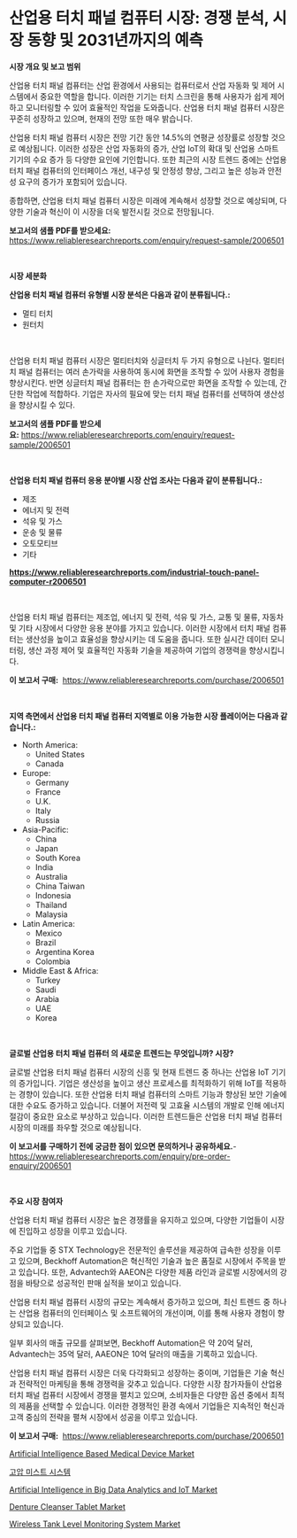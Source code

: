 <p><h1>산업용 터치 패널 컴퓨터 시장: 경쟁 분석, 시장 동향 및 2031년까지의 예측</h1></p><p><strong>시장 개요 및 보고 범위</strong></p>
<p><p>산업용 터치 패널 컴퓨터는 산업 환경에서 사용되는 컴퓨터로서 산업 자동화 및 제어 시스템에서 중요한 역할을 합니다. 이러한 기기는 터치 스크린을 통해 사용자가 쉽게 제어하고 모니터링할 수 있어 효율적인 작업을 도와줍니다. 산업용 터치 패널 컴퓨터 시장은 꾸준히 성장하고 있으며, 현재의 전망 또한 매우 밝습니다.</p><p>산업용 터치 패널 컴퓨터 시장은 전망 기간 동안 14.5%의 연평균 성장률로 성장할 것으로 예상됩니다. 이러한 성장은 산업 자동화의 증가, 산업 IoT의 확대 및 산업용 스마트 기기의 수요 증가 등 다양한 요인에 기인합니다. 또한 최근의 시장 트렌드 중에는 산업용 터치 패널 컴퓨터의 인터페이스 개선, 내구성 및 안정성 향상, 그리고 높은 성능과 안전성 요구의 증가가 포함되어 있습니다.</p><p>종합하면, 산업용 터치 패널 컴퓨터 시장은 미래에 계속해서 성장할 것으로 예상되며, 다양한 기술과 혁신이 이 시장을 더욱 발전시킬 것으로 전망됩니다.</p></p>
<p><strong>보고서의 샘플 PDF를 받으세요:</strong> <a href="https://www.reliableresearchreports.com/enquiry/request-sample/2006501">https://www.reliableresearchreports.com/enquiry/request-sample/2006501</a></p>
<p>&nbsp;</p>
<p><strong>시장 세분화</strong></p>
<p><strong>산업용 터치 패널 컴퓨터 유형별 시장 분석은 다음과 같이 분류됩니다.:</strong></p>
<p><ul><li>멀티 터치</li><li>원터치</li></ul></p>
<p>&nbsp;</p>
<p><p>산업용 터치 패널 컴퓨터 시장은 멀티터치와 싱글터치 두 가지 유형으로 나뉜다. 멀티터치 패널 컴퓨터는 여러 손가락을 사용하여 동시에 화면을 조작할 수 있어 사용자 경험을 향상시킨다. 반면 싱글터치 패널 컴퓨터는 한 손가락으로만 화면을 조작할 수 있는데, 간단한 작업에 적합하다. 기업은 자사의 필요에 맞는 터치 패널 컴퓨터를 선택하여 생산성을 향상시킬 수 있다.</p></p>
<p><strong>보고서의 샘플 PDF를 받으세요:</strong>&nbsp;<a href="https://www.reliableresearchreports.com/enquiry/request-sample/2006501">https://www.reliableresearchreports.com/enquiry/request-sample/2006501</a></p>
<p>&nbsp;</p>
<p><strong> 산업용 터치 패널 컴퓨터 응용 분야별 시장 산업 조사는 다음과 같이 분류됩니다.:</strong></p>
<p><ul><li>제조</li><li>에너지 및 전력</li><li>석유 및 가스</li><li>운송 및 물류</li><li>오토모티브</li><li>기타</li></ul></p>
<p><strong><a href="https://www.reliableresearchreports.com/industrial-touch-panel-computer-r2006501">https://www.reliableresearchreports.com/industrial-touch-panel-computer-r2006501</a></strong></p>
<p>&nbsp;</p>
<p><p>산업용 터치 패널 컴퓨터는 제조업, 에너지 및 전력, 석유 및 가스, 교통 및 물류, 자동차 및 기타 시장에서 다양한 응용 분야를 가지고 있습니다. 이러한 시장에서 터치 패널 컴퓨터는 생산성을 높이고 효율성을 향상시키는 데 도움을 줍니다. 또한 실시간 데이터 모니터링, 생산 과정 제어 및 효율적인 자동화 기술을 제공하여 기업의 경쟁력을 향상시킵니다.</p></p>
<p><strong>이 보고서 구매:</strong>&nbsp; <a href="https://www.reliableresearchreports.com/purchase/2006501">https://www.reliableresearchreports.com/purchase/2006501</a></p>
<p>&nbsp;</p>
<p><strong>지역 측면에서 산업용 터치 패널 컴퓨터 지역별로 이용 가능한 시장 플레이어는 다음과 같습니다.:</strong></p>
<p><ul>
    <li>
        North America:
        <ul>
            <li>United States</li>
            <li>Canada</li>
        </ul>
    </li>
    <li>
        Europe:
        <ul>
            <li>Germany</li>
            <li>France</li>
            <li>U.K.</li>
            <li>Italy</li>
            <li>Russia</li>
        </ul>
    </li>
    <li>
        Asia-Pacific:
        <ul>
            <li>China</li>
            <li>Japan</li>
            <li>South Korea</li>
            <li>India</li>
            <li>Australia</li>
            <li>China Taiwan</li>
            <li>Indonesia</li>
            <li>Thailand</li>
            <li>Malaysia</li>
        </ul>
    </li>
    <li>
        Latin America:
        <ul>
            <li>Mexico</li>
            <li>Brazil</li>
            <li>Argentina Korea</li>
            <li>Colombia</li>
        </ul>
    </li>
    <li>
        Middle East & Africa:
        <ul>
            <li>Turkey</li>
            <li>Saudi</li>
            <li>Arabia</li>
            <li>UAE</li>
            <li>Korea</li>
        </ul>
    </li>
    </ul></p>
<p>&nbsp;</p>
<p><strong>글로벌 산업용 터치 패널 컴퓨터 의 새로운 트렌드는 무엇입니까? 시장?</strong></p>
<p><p>글로벌 산업용 터치 패널 컴퓨터 시장의 신흥 및 현재 트렌드 중 하나는 산업용 IoT 기기의 증가입니다. 기업은 생산성을 높이고 생산 프로세스를 최적화하기 위해 IoT를 적용하는 경향이 있습니다. 또한 산업용 터치 패널 컴퓨터의 스마트 기능과 향상된 보안 기술에 대한 수요도 증가하고 있습니다. 더불어 저전력 및 고효율 시스템의 개발로 인해 에너지 절감이 중요한 요소로 부상하고 있습니다. 이러한 트렌드들은 산업용 터치 패널 컴퓨터 시장의 미래를 좌우할 것으로 예상됩니다.</p></p>
<p><strong>이 보고서를 구매하기 전에 궁금한 점이 있으면 문의하거나 공유하세요.</strong>- <a href="https://www.reliableresearchreports.com/enquiry/pre-order-enquiry/2006501">https://www.reliableresearchreports.com/enquiry/pre-order-enquiry/2006501</a></p>
<p>&nbsp;</p>
<p><strong>주요 시장 참여자</strong></p>
<p><p>산업용 터치 패널 컴퓨터 시장은 높은 경쟁률을 유지하고 있으며, 다양한 기업들이 시장에 진입하고 성장을 이루고 있습니다.</p><p>주요 기업들 중 STX Technology은 전문적인 솔루션을 제공하여 급속한 성장을 이루고 있으며, Beckhoff Automation은 혁신적인 기술과 높은 품질로 시장에서 주목을 받고 있습니다. 또한, Advantech와 AAEON은 다양한 제품 라인과 글로벌 시장에서의 강점을 바탕으로 성공적인 판매 실적을 보이고 있습니다. </p><p>산업용 터치 패널 컴퓨터 시장의 규모는 계속해서 증가하고 있으며, 최신 트렌드 중 하나는 산업용 컴퓨터의 인터페이스 및 소프트웨어의 개선이며, 이를 통해 사용자 경험이 향상되고 있습니다.</p><p>일부 회사의 매출 규모를 살펴보면, Beckhoff Automation은 약 20억 달러, Advantech는 35억 달러, AAEON은 10억 달러의 매출을 기록하고 있습니다.</p><p>산업용 터치 패널 컴퓨터 시장은 더욱 다각화되고 성장하는 중이며, 기업들은 기술 혁신과 전략적인 마케팅을 통해 경쟁력을 갖추고 있습니다. 다양한 시장 참가자들이 산업용 터치 패널 컴퓨터 시장에서 경쟁을 펼치고 있으며, 소비자들은 다양한 옵션 중에서 최적의 제품을 선택할 수 있습니다. 이러한 경쟁적인 환경 속에서 기업들은 지속적인 혁신과 고객 중심의 전략을 펼쳐 시장에서 성공을 이루고 있습니다.</p></p>
<p><strong>이 보고서 구매:</strong>&nbsp;&nbsp;<a href="https://www.reliableresearchreports.com/purchase/2006501">https://www.reliableresearchreports.com/purchase/2006501</a></p>
<p><p><a href="https://github.com/julyju69/Market-Research-Report-List-3/blob/main/artificial-intelligence-based-medical-device-market.md">Artificial Intelligence Based Medical Device Market</a></p><p><a href="https://github.com/Howaoole34545/Market-Research-Report-List-1/blob/main/974744753896.md">고압 미스트 시스템</a></p><p><a href="https://github.com/nathandecarvalho/Market-Research-Report-List-3/blob/main/artificial-intelligence-in-big-data-analytics-and-iot-market.md">Artificial Intelligence in Big Data Analytics and IoT Market</a></p><p><a href="https://www.linkedin.com/pulse/denture-cleanser-tablet-market-analysis-sze-forecasted-period-wuhuc?trackingId=zACLM95tT9QDidQJ3NiO1w%3D%3D">Denture Cleanser Tablet Market</a></p><p><a href="https://www.linkedin.com/pulse/wireless-tank-level-monitoring-system-market-analysis-its-cagr-fer7e?trackingId=txfrfFt9gPmc1DoVB84khg%3D%3D">Wireless Tank Level Monitoring System Market</a></p></p>